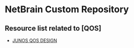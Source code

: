 # NetBrain Custom Repository

## Resource list related to [QOS]


* [JUNOS QOS DESIGN](junos%20qos%20design/)
